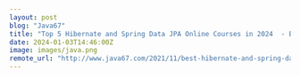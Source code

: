 ```yaml
---
layout: post
blog: "Java67"
title: "Top 5 Hibernate and Spring Data JPA Online Courses in 2024  - Best of Lot"
date: 2024-01-03T14:46:00Z
image: images/java.png
remote_url: "http://www.java67.com/2021/11/best-hibernate-and-spring-data-jpa-courses.html"
---
```

